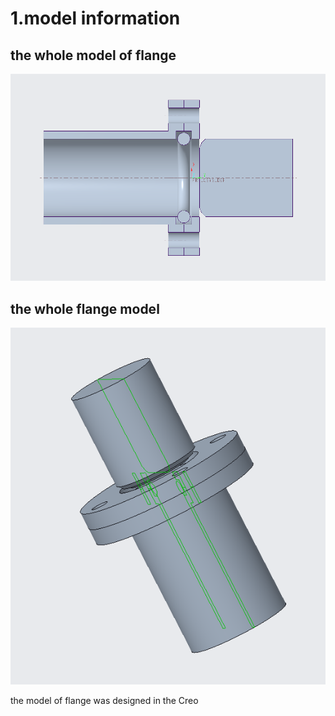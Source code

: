 # 1.model information
## the whole model of flange
![cross section](image.png)
## the whole flange model
![the whole flange model](image-1.png)

the model of flange was designed in the Creo
